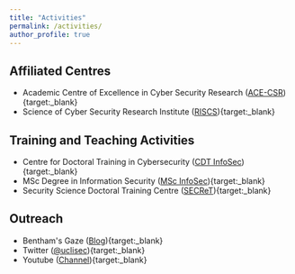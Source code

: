 ```yaml
---
title: "Activities"
permalink: /activities/
author_profile: true
---
```


Affiliated Centres
---

- Academic Centre of Excellence in Cyber Security Research ([ACE-CSR](https://www.ucl.ac.uk/cybersecurity-centre-of-excellence/)){target:_blank}
- Science of Cyber Security Research Institute ([RISCS](https://www.riscs.org.uk/)){target:_blank}


Training and Teaching Activities
---

- Centre for Doctoral Training in Cybersecurity ([CDT InfoSec](https://www.ucl.ac.uk/cybersecurity-cdt/)){target:_blank}
- MSc Degree in Information Security ([MSc InfoSec](https://www.ucl.ac.uk/computer-science/study/postgraduate-taught/information-security-msc)){target:_blank}
- Security Science Doctoral Training Centre ([SECReT](http://www.ucl.ac.uk/secret/homepage)){target:_blank}

Outreach
---

- Bentham's Gaze ([Blog](https://benthamsgaze.org/)){target:_blank}
- Twitter ([@uclisec](https://twitter.com/uclisec)){target:_blank}
- Youtube ([Channel](https://www.youtube.com/channel/UCTbJZUFNtRnx-Qb4IKvSK7w)){target:_blank}